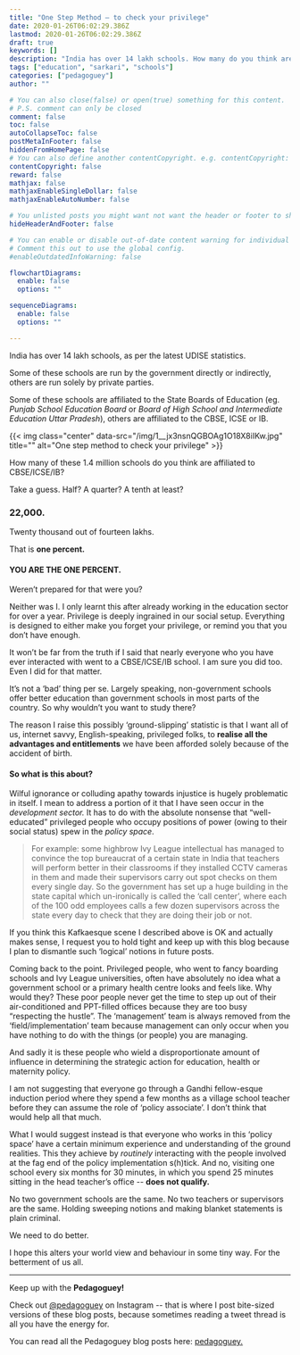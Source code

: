 ```yaml
---
title: "One Step Method — to check your privilege"
date: 2020-01-26T06:02:29.386Z
lastmod: 2020-01-26T06:02:29.386Z
draft: true
keywords: []
description: "India has over 14 lakh schools. How many do you think are affiliated to the CBSE or ICSE?"
tags: ["education", "sarkari", "schools"]
categories: ["pedagoguey"]
author: ""

# You can also close(false) or open(true) something for this content.
# P.S. comment can only be closed
comment: false
toc: false
autoCollapseToc: false
postMetaInFooter: false
hiddenFromHomePage: false
# You can also define another contentCopyright. e.g. contentCopyright: "This is another copyright."
contentCopyright: false
reward: false
mathjax: false
mathjaxEnableSingleDollar: false
mathjaxEnableAutoNumber: false

# You unlisted posts you might want not want the header or footer to show
hideHeaderAndFooter: false

# You can enable or disable out-of-date content warning for individual post.
# Comment this out to use the global config.
#enableOutdatedInfoWarning: false

flowchartDiagrams:
  enable: false
  options: ""

sequenceDiagrams: 
  enable: false
  options: ""

---
```

India has over 14 lakh schools, as per the latest UDISE statistics.

Some of these schools are run by the government directly or indirectly, others are run solely by private parties.
<!--more-->

Some of these schools are affiliated to the State Boards of Education (eg. _Punjab School Education Board_ or _Board of High School and Intermediate Education Uttar Pradesh_), others are affiliated to the CBSE, ICSE or IB.

{{< img class="center" data-src="/img/1__jx3nsnQGBOAg1O18X8iIKw.jpg" title="" alt="One step method to check your privilege" >}}

How many of these 1.4 million schools do you think are affiliated to CBSE/ICSE/IB?

Take a guess. Half? A quarter? A tenth at least?

### 22,000.

Twenty thousand out of fourteen lakhs.

That is **one percent.**

#### **YOU ARE THE ONE PERCENT.**

Weren’t prepared for that were you?

Neither was I. I only learnt this after already working in the education sector for over a year. Privilege is deeply ingrained in our social setup. Everything is designed to either make you forget your privilege, or remind you that you don’t have enough.

It won’t be far from the truth if I said that nearly everyone who you have ever interacted with went to a CBSE/ICSE/IB school. I am sure you did too. Even I did for that matter.

It’s not a ‘bad’ thing per se. Largely speaking, non-government schools offer better education than government schools in most parts of the country. So why wouldn’t you want to study there?

The reason I raise this possibly ‘ground-slipping’ statistic is that I want all of us, internet savvy, English-speaking, privileged folks, to **realise all the advantages and entitlements** we have been afforded solely because of the accident of birth.

#### So what is this about?

Wilful ignorance or colluding apathy towards injustice is hugely problematic in itself. I mean to address a portion of it that I have seen occur in the _development sector._ It has to do with the absolute nonsense that “well-educated” privileged people who occupy positions of power (owing to their social status) spew in the _policy space_.

> For example: some highbrow Ivy League intellectual has managed to convince the top bureaucrat of a certain state in India that teachers will perform better in their classrooms if they installed CCTV cameras in them and made their supervisors carry out spot checks on them every single day. So the government has set up a huge building in the state capital which un-ironically is called the ‘call center’, where each of the 100 odd employees calls a few dozen supervisors across the state every day to check that they are doing their job or not.

If you think this Kafkaesque scene I described above is OK and actually makes sense, I request you to hold tight and keep up with this blog because I plan to dismantle such ‘logical’ notions in future posts.

Coming back to the point. Privileged people, who went to fancy boarding schools and Ivy League universities, often have absolutely no idea what a government school or a primary health centre looks and feels like. Why would they? These poor people never get the time to step up out of their air-conditioned and PPT-filled offices because they are too busy “respecting the hustle”. The ‘management’ team is always removed from the ‘field/implementation’ team because management can only occur when you have nothing to do with the things (or people) you are managing.

And sadly it is these people who wield a disproportionate amount of influence in determining the strategic action for education, health or maternity policy.

I am not suggesting that everyone go through a Gandhi fellow-esque induction period where they spend a few months as a village school teacher before they can assume the role of ‘policy associate’. I don’t think that would help all that much.

What I would suggest instead is that everyone who works in this ‘policy space’ have a certain minimum experience and understanding of the ground realities. This they achieve by _routinely_ interacting with the people involved at the fag end of the policy implementation s(h)tick. And no, visiting one school every six months for 30 minutes, in which you spend 25 minutes sitting in the head teacher’s office -- **does not qualify.**

No two government schools are the same. No two teachers or supervisors are the same. Holding sweeping notions and making blanket statements is plain criminal.

We need to do better.

I hope this alters your world view and behaviour in some tiny way. For the betterment of us all.

---

Keep up with the **Pedagoguey!**

Check out [@pedagoguey](https://www.instagram.com/pedagoguey/) on Instagram -- that is where I post bite-sized versions of these blog posts, because sometimes reading a tweet thread is all you have the energy for.

You can read all the Pedagoguey blog posts here: [pedagoguey.](/categories/pedagoguey/)